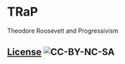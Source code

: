 # TRaP

Theodore Roosevelt and Progressivism

## [License](LICENSE) ![CC-BY-NC-SA](https://licensebuttons.net/l/by-nc-sa/3.0/88x31.png)
